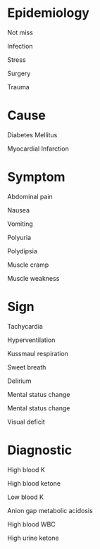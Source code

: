 # Epidemiology

Not miss

Infection

Stress

Surgery

Trauma

# Cause

Diabetes Mellitus

Myocardial Infarction

# Symptom

Abdominal pain

Nausea

Vomiting

Polyuria

Polydipsia

Muscle cramp

Muscle weakness

# Sign

Tachycardia

Hyperventilation

Kussmaul respiration

Sweet breath

Delirium

Mental status change

Mental status change

Visual deficit

# Diagnostic

High blood K

High blood ketone

Low blood K

Anion gap metabolic acidosis

High blood WBC

High urine ketone
